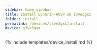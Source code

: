 ```yaml
---
sidebar: home_sidebar
title: Install Lynnrin-AOSP on s3ve3gxx
folder: install
permalink: /devices/s3ve3gxx/install
device: s3ve3gxx
---
```

{% include templates/device_install.md %}
